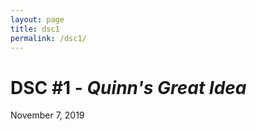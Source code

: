 ```yaml
---
layout: page
title: dsc1
permalink: /dsc1/
---
```


# DSC #1 - _Quinn's Great Idea_

November 7, 2019
